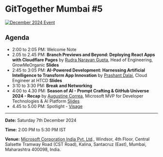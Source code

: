 # GitTogether Mumbai #5

[![December 2024 Event](/assets/2024-12-06.jpg)](https://www.meetup.com/gittogether-mumbai/events/304771656/)

## Agenda

- 2:00 to 2:05 PM: Welcome Note
- 2.05 to 2.45 PM: **Branch Previews and Beyond: Deploying React Apps with Cloudflare Pages** by [Rudra Narayan Gupta](https://github.com/Rudra370), Head of Engineering, GrowMeOrganic **Slides**
- 2:45 to 3:05 PM: **AI-Powered Development: Harnessing Artificial Intelligence to Transform App Innovation** by [Prashant Dalai](https://github.com/prdalai), Cloud Engineer at HTCD **Slides**
- 3:10 to 3:30 PM: **Break and Networking**
- 4:00 to 4.30 PM: **Season of AI - Prompt Crafting & GitHub Universe 2024 - Recap** by [Augustine Correa](https://github.com/indcoder), Microsoft MVP for Developer Technologies & AI Platform [Slides](../assets/prompt.crafting.techniques.github.copilot.dec24mtp.pdf)
- 4.45 to 5.00 PM: Spotlight - [Visage](https://github.com/HackerspaceMumbai/Visage)

-----------

**Date:** Saturday 7th December 2024

**Time:** 2:00 PM to 5:30 PM IST

**Venue:** [Microsoft Corporation India Pvt. Ltd](https://maps.app.goo.gl/1FhuCQERoZNFa981A)., Windsor, 4th Floor, Central Salsette Tramway Road (CST Road), Kalina, Santacruz (East), Mumbai, Maharashtra 400098, India.
